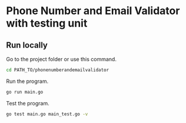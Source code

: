 # Phone Number and Email Validator with testing unit

## Run locally
Go to the project folder
or
use this command.

```bash
cd PATH_TO/phonenumberandemailvalidator
```

Run the program.

```bash
go run main.go
```

Test the program.

```bash
go test main.go main_test.go -v
```
